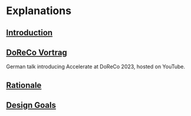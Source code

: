 # Explanations

## [Introduction](Introduction.md)
## [DoReCo Vortrag](https://youtu.be/Bphj10Orb8U)
German talk introducing Accelerate at DoReCo 2023, hosted on YouTube.
## [Rationale](Rationale.md)
## [Design Goals](Design-Goals.md)
